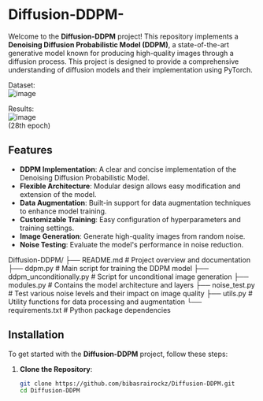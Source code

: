 # Diffusion-DDPM-  

Welcome to the **Diffusion-DDPM** project! This repository implements a **Denoising Diffusion Probabilistic Model (DDPM)**, a state-of-the-art generative model known for producing high-quality images through a diffusion process. This project is designed to provide a comprehensive understanding of diffusion models and their implementation using PyTorch.  

Dataset:  
![image](https://github.com/user-attachments/assets/25e461f9-af54-48c2-b4e0-6dbfe07d3740)  

Results:  
![image](https://github.com/user-attachments/assets/ad8ae1d8-b661-4a1e-9506-7d814943ba50)  
(28th epoch)  

## Features

- **DDPM Implementation**: A clear and concise implementation of the Denoising Diffusion Probabilistic Model.
- **Flexible Architecture**: Modular design allows easy modification and extension of the model.
- **Data Augmentation**: Built-in support for data augmentation techniques to enhance model training.
- **Customizable Training**: Easy configuration of hyperparameters and training settings.
- **Image Generation**: Generate high-quality images from random noise.
- **Noise Testing**: Evaluate the model's performance in noise reduction.

Diffusion-DDPM/
├── README.md               # Project overview and documentation
├── ddpm.py                 # Main script for training the DDPM model
├── ddpm_unconditionally.py  # Script for unconditional image generation
├── modules.py              # Contains the model architecture and layers
├── noise_test.py           # Test various noise levels and their impact on image quality
├── utils.py                # Utility functions for data processing and augmentation
└── requirements.txt        # Python package dependencies


## Installation

To get started with the **Diffusion-DDPM** project, follow these steps:

1. **Clone the Repository**:
   ```bash
   git clone https://github.com/bibasrairockz/Diffusion-DDPM.git
   cd Diffusion-DDPM
   ```
   



